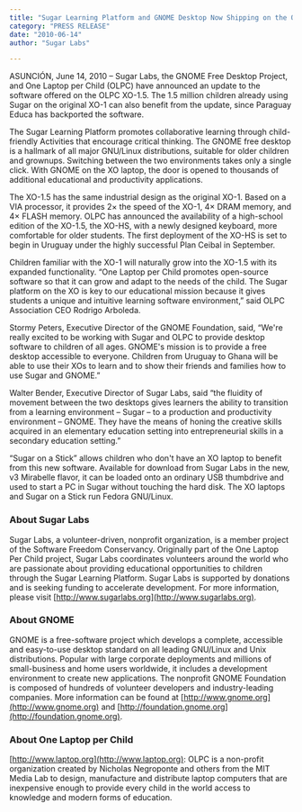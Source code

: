 ```yaml
---
title: "Sugar Learning Platform and GNOME Desktop Now Shipping on the One Laptop per Child XO-1.5; Will Run On New XO-HS"
category: "PRESS RELEASE"
date: "2010-06-14"
author: "Sugar Labs"

---
```

<!-- markdownlint-disable -->

ASUNCIÓN, June 14, 2010 – Sugar Labs, the GNOME Free Desktop Project, and One Laptop per Child (OLPC) have announced an update to the software offered on the OLPC XO-1.5. The 1.5 million children already using Sugar on the original XO-1 can also benefit from the update, since Paraguay Educa has backported the software.

The Sugar Learning Platform promotes collaborative learning through child-friendly Activities that encourage critical thinking. The GNOME free desktop is a hallmark of all major GNU/Linux distributions, suitable for older children and grownups. Switching between the two environments takes only a single click. With GNOME on the XO laptop, the door is opened to thousands of additional educational and productivity applications.

The XO-1.5 has the same industrial design as the original XO-1. Based on a VIA processor, it provides 2× the speed of the XO-1, 4× DRAM memory, and 4× FLASH memory. OLPC has announced the availability of a high-school edition of the XO-1.5, the XO-HS, with a newly designed keyboard, more comfortable for older students. The first deployment of the XO-HS is set to begin in Uruguay under the highly successful Plan Ceibal in September.

Children familiar with the XO-1 will naturally grow into the XO-1.5 with its expanded functionality. “One Laptop per Child promotes open-source software so that it can grow and adapt to the needs of the child. The Sugar platform on the XO is key to our educational mission because it gives students a unique and intuitive learning software environment,” said OLPC Association CEO Rodrigo Arboleda.

Stormy Peters, Executive Director of the GNOME Foundation, said, “We're really excited to be working with Sugar and OLPC to provide desktop software to children of all ages. GNOME's mission is to provide a free desktop accessible to everyone. Children from Uruguay to Ghana will be able to use their XOs to learn and to show their friends and families how to use Sugar and GNOME.”

Walter Bender, Executive Director of Sugar Labs, said “the fluidity of movement between the two desktops gives learners the ability to transition from a learning environment – Sugar – to a production and productivity environment – GNOME. They have the means of honing the creative skills acquired in an elementary education setting into entrepreneurial skills in a secondary education setting.”

“Sugar on a Stick” allows children who don't have an XO laptop to benefit from this new software. Available for download from Sugar Labs in the new, v3 Mirabelle flavor, it can be loaded onto an ordinary USB thumbdrive and used to start a PC in Sugar without touching the hard disk. The XO laptops and Sugar on a Stick run Fedora GNU/Linux.

### About Sugar Labs

Sugar Labs, a volunteer-driven, nonprofit organization, is a member project of the Software Freedom Conservancy. Originally part of the One Laptop Per Child project, Sugar Labs coordinates volunteers around the world who are passionate about providing educational opportunities to children through the Sugar Learning Platform. Sugar Labs is supported by donations and is seeking funding to accelerate development. For more information, please visit [http://www.sugarlabs.org](http://www.sugarlabs.org).

### About GNOME

GNOME is a free-software project which develops a complete, accessible and easy-to-use desktop standard on all leading GNU/Linux and Unix distributions. Popular with large corporate deployments and millions of small-business and home users worldwide, it includes a development environment to create new applications. The nonprofit GNOME Foundation is composed of hundreds of volunteer developers and industry-leading companies. More information can be found at [http://www.gnome.org](http://www.gnome.org) and [http://foundation.gnome.org](http://foundation.gnome.org).

### About One Laptop per Child

[http://www.laptop.org](http://www.laptop.org): OLPC is a non-profit organization created by Nicholas Negroponte and others from the MIT Media Lab to design, manufacture and distribute laptop computers that are inexpensive enough to provide every child in the world access to knowledge and modern forms of education.